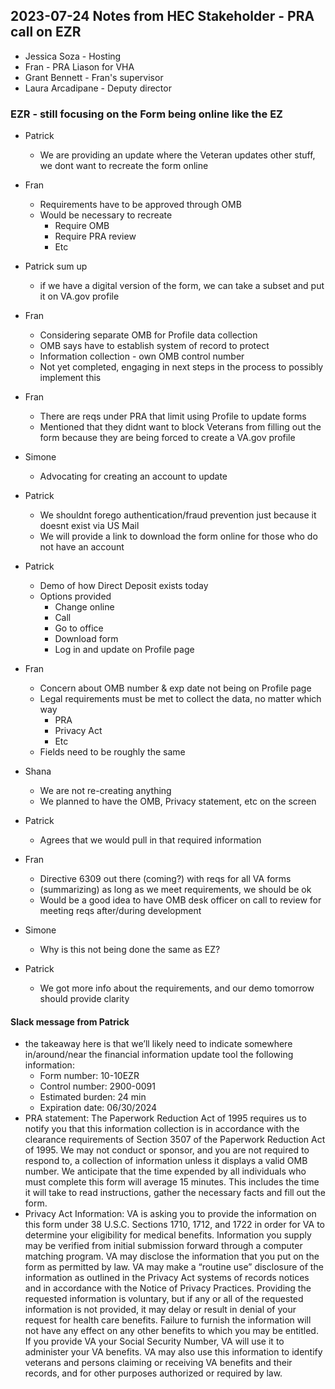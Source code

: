 ## 2023-07-24 Notes from HEC Stakeholder - PRA call on EZR

- Jessica Soza - Hosting
- Fran - PRA Liason for VHA
- Grant Bennett - Fran's supervisor
- Laura Arcadipane - Deputy director

### EZR - still focusing on the Form being online like the EZ

- Patrick
     - We are providing an update where the Veteran updates other stuff, we dont want to recreate the form online

- Fran
     - Requirements have to be approved through OMB 
     - Would be necessary to recreate
          - Require OMB
          - Require PRA review
          - Etc
- Patrick sum up
     - if we have a digital version of the form, we can take a subset and put it on VA.gov profile

- Fran
     - Considering separate OMB for Profile data collection
     - OMB says have to establish system of record to protect 
     - Information collection - own OMB control number
     - Not yet completed, engaging in next steps in the process to possibly implement this

- Fran 
     - There are reqs under PRA that limit using Profile to update forms
     - Mentioned that they didnt want to block Veterans from filling out the form because they are being forced to create a VA.gov profile
- Simone
     - Advocating for creating an account to update
- Patrick
     - We shouldnt forego authentication/fraud prevention just because it doesnt exist via US Mail
     - We will provide a link to download the form online for those who do not have an account

- Patrick
     - Demo of how Direct Deposit exists today
     - Options provided
          - Change online
          - Call
          - Go to office
          - Download form
          - Log in and update on Profile page

- Fran
     - Concern about OMB number & exp date not being on Profile page
     - Legal requirements must be met to collect the data, no matter which way
          - PRA
          - Privacy Act
          - Etc
     - Fields need to be roughly the same
- Shana
     - We are not re-creating anything
     - We planned to have the OMB, Privacy statement, etc on the screen
- Patrick
     - Agrees that we would pull in that required information
- Fran
     - Directive 6309 out there (coming?) with reqs for all VA forms
     - (summarizing) as long as we meet requirements, we should be ok
     - Would be a good idea to have OMB desk officer on call to review for meeting reqs after/during development
- Simone
     - Why is this not being done the same as EZ?
 - Patrick
     - We got more info about the requirements, and our demo tomorrow should provide clarity
  
#### Slack message from Patrick
- the takeaway here is that we’ll likely need to indicate somewhere in/around/near the financial information update tool the following information:
     - Form number: 10-10EZR
     - Control number: 2900-0091
     - Estimated burden: 24 min
     - Expiration date: 06/30/2024
- PRA statement: The Paperwork Reduction Act of 1995 requires us to notify you that this information collection is in accordance with the clearance requirements of Section 3507 of the Paperwork Reduction Act of 1995. We may not conduct or sponsor, and you are not required to respond to, a collection of information unless it displays a valid OMB number. We anticipate that the time expended by all individuals who must complete this form will average 15 minutes. This includes the time it will take to read instructions, gather the necessary facts and fill out the form.
- Privacy Act Information: VA is asking you to provide the information on this form under 38 U.S.C. Sections 1710, 1712, and 1722 in order for VA to determine your eligibility for medical benefits. Information you supply may be verified from initial submission forward through a computer matching program. VA may disclose the information that you put on the form as permitted by law. VA may make a “routine use” disclosure of the information as outlined in the Privacy Act systems of records notices and in accordance with the Notice of Privacy Practices. Providing the requested information is voluntary, but if any or all of the requested information is not provided, it may delay or result in denial of your request for health care benefits. Failure to furnish the information will not have any effect on any other benefits to which you may be entitled. If you provide VA your Social Security Number, VA will use it to administer your VA benefits. VA may also use this information to identify veterans and persons claiming or receiving VA benefits and their records, and for other purposes authorized or required by law.
